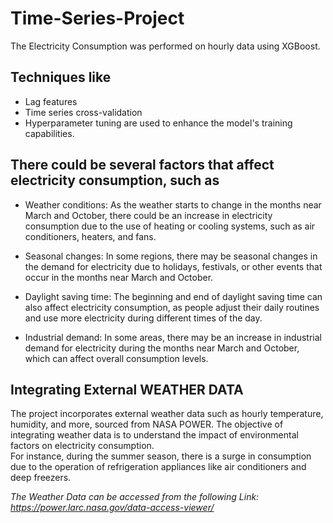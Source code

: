 # Time-Series-Project

The Electricity Consumption was performed on hourly data using XGBoost.

## Techniques like
  - Lag features
  - Time series cross-validation 
  - Hyperparameter tuning are used to enhance the model's training capabilities.

## There could be several factors that affect electricity consumption, such as
- Weather conditions: As the weather starts to change in the months near March and October, there could be an increase in electricity consumption due to the use of heating or cooling systems, such as air conditioners, heaters, and fans.

- Seasonal changes: In some regions, there may be seasonal changes in the demand for electricity due to holidays, festivals, or other events that occur in the months near March and October.

- Daylight saving time: The beginning and end of daylight saving time can also affect electricity consumption, as people adjust their daily routines and use more electricity during different times of the day.

- Industrial demand: In some areas, there may be an increase in industrial demand for electricity during the months near March and October, which can affect overall consumption levels.

## Integrating External WEATHER DATA
The project incorporates external weather data such as hourly temperature, humidity, and more, sourced from NASA POWER.
The objective of integrating weather data is to understand the impact of environmental factors on electricity consumption. \
For instance, during the summer season, there is a surge in consumption due to the operation of refrigeration appliances like air conditioners and deep freezers.

*The Weather Data can be accessed from the following Link: https://power.larc.nasa.gov/data-access-viewer/*
